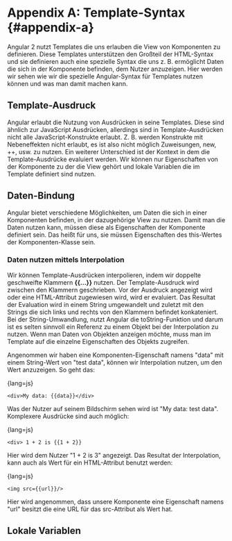 # Appendix A: Template-Syntax {#appendix-a}

Angular 2 nutzt Templates die uns erlauben die View von Komponenten zu definieren.
Diese Templates unterstützen den Großteil der HTML-Syntax und sie definieren auch eine spezielle Syntax die uns z. B. ermöglicht Daten die sich in der Komponente befinden, dem Nutzer anzuzeigen.
Hier werden wir sehen wie wir die spezielle Angular-Syntax für Templates nutzen können und was man damit machen kann.

## Template-Ausdruck

Angular erlaubt die Nutzung von Ausdrücken in seine Templates. Diese sind ähnlich zur JavaScript Ausdrücken, allerdings sind in Template-Ausdrücken nicht alle JavaScript-Konstrukte erlaubt.
Z. B. werden Konstrukte mit Nebeneffekten nicht erlaubt, es ist also nicht möglich Zuweisungen, new, ++, usw. zu nutzen.
Ein weiterer Unterschied ist der Kontext in dem die Template-Ausdrücke evaluiert werden.
Wir können nur Eigenschaften von der Komponente zu der die View gehört und lokale Variablen die im Template definiert sind nutzen.

## Daten-Bindung

Angular bietet verschiedene Möglichkeiten, um Daten die sich in einer Komponenten befinden, in der dazugehörige View zu nutzen.
Damit man die Daten nutzen kann, müssen diese als Eigenschaften der Komponente definiert sein.
Das heißt für uns, sie müssen Eigenschaften des this-Wertes der Komponenten-Klasse sein.

### Daten nutzen mittels Interpolation

Wir können Template-Ausdrücken interpolieren, indem wir doppelte geschweifte Klammern __{{...}}__ nutzen.
Der Template-Ausdruck wird zwischen den Klammern geschrieben.
Vor der Ausdruck angezeigt wird oder eine HTML-Attribut zugewiesen wird, wird er evaluiert.
Das Resultat der Evaluation wird in einem String umgewandelt und zuletzt mit den Strings die sich links und rechts von den Klammern befindet konkateniert.
Bei der String-Umwandlung, nutzt Angular die toString-Funktion und darum ist es selten sinnvoll ein Referenz zu einem Objekt bei der Interpolation zu nutzen.
Wenn man Daten von Objekten anzeigen möchte, muss man im Template auf die einzelne Eigenschaften des Objekts zugreifen.

Angenommen wir haben eine Komponenten-Eigenschaft namens "data" mit einem String-Wert von "test data", können wir Interpolation nutzen, um den Wert anzuzeigen.
So geht das:

{lang=js}
```
<div>My data: {{data}}</div>
```

Was der Nutzer auf seinem Bildschirm sehen wird ist "My data: test data".
Komplexere Ausdrücke sind auch möglich:

{lang=js}
```
<div> 1 + 2 is {{1 + 2}}
```

Hier wird dem Nutzer "1 + 2 is 3" angezeigt.
Das Resultat der Interpolation, kann auch als Wert für ein HTML-Attribut benutzt werden:

{lang=js}
```
<img src={{url}}/>
```

Hier wird angenommen, dass unsere Komponente eine Eigenschaft namens "url" besitzt die eine URL für das src-Attribut als Wert hat.

## Lokale Variablen
